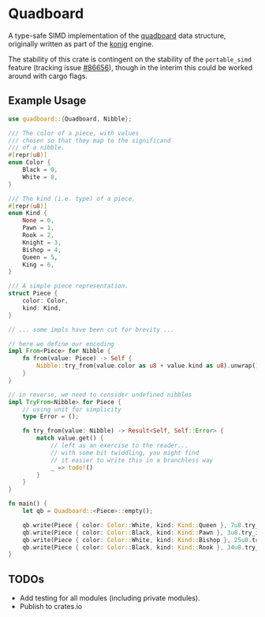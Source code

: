 # Quadboard
A type-safe SIMD implementation of the [quadboard](https://www.chessprogramming.org/Quad-Bitboards) data structure, originally written as part of the [konig](https://github.com/eikopf/konig) engine.

The stability of this crate is contingent on the stability of the `portable_simd` feature (tracking issue [#86656](https://github.com/rust-lang/rust/issues/86656)), though in the interim this could be worked around with cargo flags.

## Example Usage

```rust
use quadboard::{Quadboard, Nibble};

/// The color of a piece, with values
/// chosen so that they map to the significand
/// of a nibble.
#[repr(u8)]
enum Color {
    Black = 0,
    White = 8,
}

/// The kind (i.e. type) of a piece.
#[repr(u8)]
enum Kind {
    None = 0,
    Pawn = 1,
    Rook = 2,
    Knight = 3,
    Bishop = 4,
    Queen = 5,
    King = 6,
}

/// A simple piece representation.
struct Piece {
    color: Color,
    kind: Kind,
}

// ... some impls have been cut for brevity ...

// here we define our encoding
impl From<Piece> for Nibble {
    fn from(value: Piece) -> Self {
        Nibble::try_from(value.color as u8 + value.kind as u8).unwrap()
    }
}

// in reverse, we need to consider undefined nibbles
impl TryFrom<Nibble> for Piece {
    // using unit for simplicity
    type Error = ();

    fn try_from(value: Nibble) -> Result<Self, Self::Error> {
        match value.get() {
            // left as an exercise to the reader...
            // with some bit twiddling, you might find
            // it easier to write this in a branchless way
            _ => todo!()
        }
    }
}

fn main() {
    let qb = Quadboard::<Piece>::empty();

    qb.write(Piece { color: Color::White, kind: Kind::Queen }, 7u8.try_into().unwrap());
    qb.write(Piece { color: Color::Black, kind: Kind::Pawn }, 3u8.try_into().unwrap());
    qb.write(Piece { color: Color::White, kind: Kind::Bishop }, 25u8.try_into().unwrap());
    qb.write(Piece { color: Color::Black, kind: Kind::Rook }, 34u8.try_into().unwrap());
}
```
## TODOs
- Add testing for all modules (including private modules).
- Publish to crates.io
